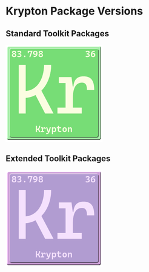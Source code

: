 # Krypton Package Versions

## Standard Toolkit Packages
<a href="https://github.com/Krypton-Suite/Krypton-Toolkit-Suite-Version-Dashboard/blob/master/Documents/Modules/Standard/Krypton-Toolkit-Suite-Standard-Modules.md"><img src="https://github.com/Krypton-Suite/Krypton-Toolkit-Suite-Version-Dashboard/blob/main/Assets/Standard%20Toolkit%20Stable.png?raw=true" alt="Standard Toolkit Packages" /></a> 


## Extended Toolkit Packages
<a href="https://github.com/Krypton-Suite/Krypton-Toolkit-Suite-Version-Dashboard/blob/master/Documents/Modules/Extended/Krypton-Toolkit-Suite-Extended-Modules.md"><img src="https://github.com/Krypton-Suite/Krypton-Toolkit-Suite-Version-Dashboard/blob/main/Assets/Extended%20Toolkit.png?raw=true" alt="Extended Toolkit Packages"  /></a>
